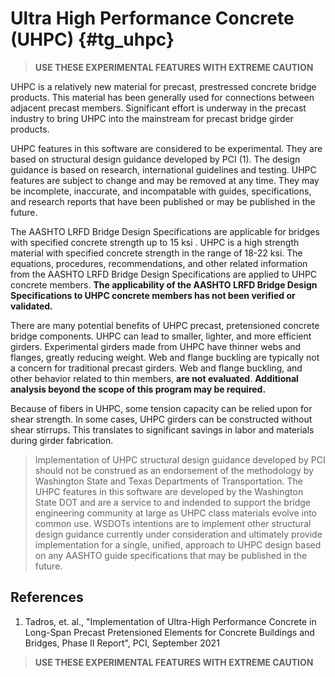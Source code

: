 Ultra High Performance Concrete (UHPC) {#tg_uhpc}
======================================
> **USE THESE EXPERIMENTAL FEATURES WITH EXTREME CAUTION**

UHPC is a relatively new material for precast, prestressed concrete bridge products. This material has been generally used for connections between adjacent precast members. Significant effort is underway in the precast industry to bring UHPC into the mainstream for precast bridge girder products.

UHPC features in this software are considered to be experimental. They are based on structural design guidance developed by PCI (1). The design guidance is based on research, international guidelines and testing. UHPC features are subject to change and may be removed at any time. They may be incomplete, inaccurate, and incompatable with guides, specifications, and research reports that have been published or may be published in the future.

The AASHTO LRFD Bridge Design Specifications are applicable for bridges with specified concrete strength up to 15 ksi . UHPC is a high strength material with specified concrete strength in the range of 18-22 ksi. The equations, procedures, recommendations, and other related information from the AASHTO LRFD Bridge Design Specifications are applied to UHPC concrete members. **The applicability of the AASHTO LRFD Bridge Design Specifications to UHPC concrete members has not been verified or validated.**

There are many potential benefits of UHPC precast, pretensioned concrete bridge components. UHPC can lead to smaller, lighter, and more efficient girders. Experimental girders made from UHPC have thinner webs and flanges, greatly reducing weight. Web and flange buckling are typically not a concern for traditional precast girders. Web and flange buckling, and other behavior related to thin members, **are not evaluated**. **Additional analysis beyond the scope of this program may be required.**

Because of fibers in UHPC, some tension capacity can be relied upon for shear strength. In some cases, UHPC girders can be constructed without shear stirrups. This translates to significant savings in labor and materials during girder fabrication.

> Implementation of UHPC structural design guidance developed by PCI should not be construed as an endorsement of the methodology by Washington State and Texas Departments of Transportation. The UHPC features in this software are developed by the Washington State DOT and are a service to and indended to support the bridge engineering community at large as UHPC class materials evolve into common use. WSDOTs intentions are to implement other structural design guidance currently under consideration and ultimately provide implementation for a single, unified, approach to UHPC design based on any AASHTO guide specifications that may be published in the future.

References
-----------
1. Tadros, et. al., "Implementation of Ultra-High Performance Concrete in Long-Span Precast Pretensioned Elements for Concrete Buildings and Bridges, Phase II Report", PCI, September 2021

> **USE THESE EXPERIMENTAL FEATURES WITH EXTREME CAUTION**
